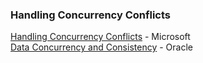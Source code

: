 ### Handling Concurrency Conflicts
[Handling Concurrency Conflicts](https://docs.microsoft.com/en-us/ef/core/saving/concurrency) - Microsoft  
[Data Concurrency and Consistency](https://docs.oracle.com/cd/B19306_01/server.102/b14220/consist.htm) - Oracle  

